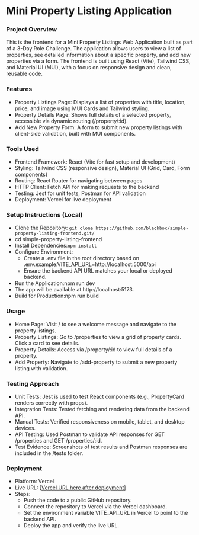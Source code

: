 # Mini Property Listing Application

### Project Overview
This is the frontend for a Mini Property Listings Web Application built as part of a 3-Day Role Challenge. The application allows users to view a list of properties, see detailed information about a specific property, and add new properties via a form. The frontend is built using React (Vite), Tailwind CSS, and Material UI (MUI), with a focus on responsive design and clean, reusable code.

### Features

- Property Listings Page: Displays a list of properties with title, location, price, and image using MUI Cards and Tailwind styling.
- Property Details Page: Shows full details of a selected property, accessible via dynamic routing (/property/:id).
- Add New Property Form: A form to submit new property listings with client-side validation, built with MUI components.

### Tools Used
- Frontend Framework: React (Vite for fast setup and development)
- Styling: Tailwind CSS (responsive design), Material UI (Grid, Card, Form components)
- Routing: React Router for navigating between pages
- HTTP Client: Fetch API for making requests to the backend
- Testing: Jest for unit tests, Postman for API validation
- Deployment: Vercel for live deployment

### Setup Instructions (Local)

- Clone the Repository: `git clone https://github.com/blackbox/simple-property-listing-frontend.git/`
- cd simple-property-listing-frontend
- Install Dependencies:`npm install`
- Configure Environment:
    - Create a .env file in the root directory based on .env.example:VITE_API_URL=http://localhost:5000/api
    - Ensure the backend API URL matches your local or deployed backend.
- Run the Application:npm run dev
- The app will be available at http://localhost:5173.
- Build for Production:npm run build


### Usage
- Home Page: Visit / to see a welcome message and navigate to the property listings.
- Property Listings: Go to /properties to view a grid of property cards. Click a card to see details.
- Property Details: Access via /property/:id to view full details of a property.
- Add Property: Navigate to /add-property to submit a new property listing with validation.

### Testing Approach

- Unit Tests: Jest is used to test React components (e.g., PropertyCard renders correctly with props).
- Integration Tests: Tested fetching and rendering data from the backend API.
- Manual Tests: Verified responsiveness on mobile, tablet, and desktop devices.
- API Testing: Used Postman to validate API responses for GET /properties and GET /properties/:id.
- Test Evidence: Screenshots of test results and Postman responses are included in the /tests folder.

### Deployment

- Platform: Vercel
- Live URL: [[Vercel URL here after deployment](https://simple-property-list-frontend.vercel.app/)]
- Steps:
    - Push the code to a public GitHub repository.
    - Connect the repository to Vercel via the Vercel dashboard.
    - Set the environment variable VITE_API_URL in Vercel to point to the backend API.
    - Deploy the app and verify the live URL.
